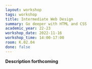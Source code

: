 ```yaml
---
layout: workshop
tags: workshop
title: Intermediate Web Design
summary: Go deeper with HTML and CSS
academic_year: 22-23
workshop_date: 2022-11-16
workshop_time: 14:00-17:00
room: K.02.04
done: false
---
```


**Description forthcoming**

